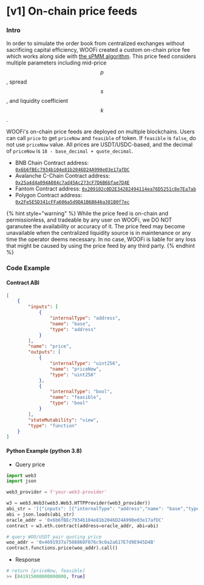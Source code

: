 # \[v1] On-chain price feeds

### Intro

In order to simulate the order book from centralized exchanges without sacrificing capital efficiency, WOOFi created a custom on-chain price fee which works along side with [the sPMM algorithm](broken-reference). This price feed considers multiple parameters including mid-price $$p$$, spread $$s$$, and liquidity coefficient $$k$$.

WOOFi's on-chain price feeds are deployed on multiple blockchains. Users can call `price` to get `priceNow` and `feasible` of token. If `feasible` is `false`, do not use `priceNow` value. All prices are USDT/USDC-based, and the decimal of `priceNow` is `18 - base_decimal + quote_decimal`.

* BNB Chain Contract address: [`0x6b6fBEc7934b104e81b2046D24A990e03e17afDC`](https://bscscan.com/address/0x6b6fBEc7934b104e81b2046D24A990e03e17afDC#code)
* Avalanche C-Chain Contract address: [`0x25a4d4a094A084c7ad45Ac273cF7D6B6bfae7D4E`](https://snowtrace.io/address/0x25a4d4a094A084c7ad45Ac273cF7D6B6bfae7D4E#code)
* Fantom Contract address: [`0x209102c0D2E34282494114ea76D5251c8e7Ea7ab`](https://ftmscan.com/address/0x209102c0d2e34282494114ea76d5251c8e7ea7ab#code)
* Polygon Contract address: [`0x2Fe5E5D341cFFa606a5d9DA1B6B646a381B0f7ec`](https://polygonscan.com/address/0x2Fe5E5D341cFFa606a5d9DA1B6B646a381B0f7ec#code)

{% hint style="warning" %}
While the price feed is on-chain and permissionless, and tradeable by any user on WOOFi, we DO NOT garanutee the availability or accuracy of it. The price feed may become unavailable when the centralized liquidity source is in maintenance or any time the operator deems necessary. In no case, WOOFi is liable for any loss that might be caused by using the price feed by any third party.&#x20;
{% endhint %}

### Code Example

#### Contract ABI

```json
[
    {
        "inputs": [
            {
                "internalType": "address",
                "name": "base",
                "type": "address"
            }
        ],
        "name": "price",
        "outputs": [
            {
                "internalType": "uint256",
                "name": "priceNow",
                "type": "uint256"
            },
            {
                "internalType": "bool",
                "name": "feasible",
                "type": "bool"
            }
        ],
        "stateMutability": "view",
        "type": "function"
    }
]
```

#### Python Example (python 3.8)

* Query price

```python
import web3
import json

web3_provider = f'your-web3-provider'

w3 = web3.Web3(web3.Web3.HTTPProvider(web3_provider))
abi_str = '[{"inputs": [{"internalType": "address","name": "base","type": "address"}],"name": "price","outputs": [{"internalType": "uint256","name": "priceNow","type": "uint256"},{"internalType": "bool","name": "feasible","type": "bool"}],"stateMutability": "view","type": "function"}]'
abi = json.loads(abi_str)
oracle_addr = '0x6b6fBEc7934b104e81b2046D24A990e03e17afDC'
contract = w3.eth.contract(address=oracle_addr, abi=abi)

# query WOO/USDT pair quoting price 
woo_addr = '0x4691937a7508860F876c9c0a2a617E7d9E945D4B'
contract.functions.price(woo_addr).call()
```

* Response

```python
# return [priceNow, feasible]
>> [841915000000000000, True]
```
